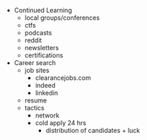 - Continued Learning
	- local groups/conferences
	- ctfs
	- podcasts
	- reddit
	- newsletters
	- certifications
- Career search
	- job sites
		- clearancejobs.com
		- indeed
		- linkedin
	- resume
	- tactics
		- network
		- cold apply 24 hrs
			- distribution of candidates + luck